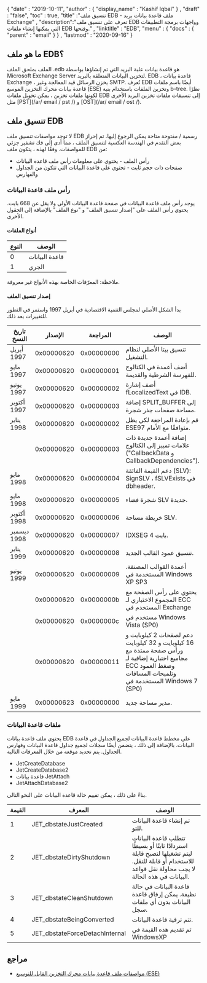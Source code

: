 {
  "date" : "2019-10-11",
  "author" : {
    "display_name" : "Kashif Iqbal"
} ,
  "draft" : "false",
  "toc" : true,
  "title" :"تنسيق ملف EDB - ملف قاعدة بيانات بريد Exchange" ,
  "description":"تعرف على تنسيق ملف EDB وواجهات برمجة التطبيقات التي يمكنها إنشاء ملفات EDB وفتحها." ,
  "linktitle" : "EDB",
  "menu" : {
    "docs" : {
      "parent" : "email"
}
} ,
  "lastmod" : "2020-09-16"
}

## ما هو ملف EDB؟

الملف بملحق الملف .edb هو قاعدة بيانات علبة البريد التي تم إنشاؤها بواسطة Microsoft Exchange Server لتخزين البيانات المتعلقة بالبريد. EDB ، قاعدة بيانات Exchange ، يخزن الرسائل قيد المعالجة وغير SMTP. تُعرف EDB أيضًا باسم ملفات قاعدة بيانات محرك التخزين الموسع (ESE) وتخزين الملفات باستخدام بنية b-tree. نظرًا لكونها ملفات تخزين ، يمكن تحويل ملفات EDB إلى تنسيقات ملفات تخزين البريد الأخرى مثل [PST](/ar/ email / pst /) و [OST](/ar/ email / ost /).

## تنسيق ملف EDB

لا توجد مواصفات تنسيق ملف EDB رسمية / مفتوحة متاحة يمكن الرجوع إليها. تم إحراز بعض التقدم في الهندسة العكسية لتنسيق الملف ، مما أدى إلى فك تشفير جزئي للمواصفات. وفقًا لهذه ، يتكون ملف EDB من:
* رأس الملف - يحتوي على معلومات رأس ملف قاعدة البيانات
* صفحات ذات حجم ثابت - تحتوي على قاعدة البيانات التي تتكون من الجداول والفهارس

### رأس ملف قاعدة البيانات
يوجد رأس ملف قاعدة البيانات في صفحة قاعدة البيانات الأولى ولا يقل عن 668 بايت. يحتوي رأس الملف على "إصدار تنسيق الملف" و "نوع الملف" بالإضافة إلى الحقول الأخرى.

#### أنواع الملفات
| النوع | الوصف
---|---|
| 0 | قاعدة البيانات |
| 1 | الجري |

ملاحظة: المعرّفات الخاصة بهذه الأنواع غير معروفة.

#### إصدار تنسيق الملف
بدأ الشكل الأصلي لمجلس التنمية الاقتصادية في أبريل 1997 واستمر في التطور للتغييرات بعد ذلك.

| تاريخ النسخ | الإصدار | المراجعة | الوصف
---|---|---|---|
| أبريل 1997 | 0x00000620 | 0x00000000 | تنسيق بيتا الأصلي لنظام التشغيل. |
| مايو 1997 | 0x00000620 | 0x00000001 | أضف أعمدة في الكتالوج للفهرسة الشرطية والقديمة. |
| يونيو 1997 | 0x00000620 | 0x00000002 | أضف إشارة fLocalizedText في IDB.
| أكتوبر 1997 | 0x00000620 | 0x00000003 | إضافة SPLIT_BUFFER إلى مساحة صفحات جذر شجرة.
| يناير 1998 | 0x00000620 | 0x00000002 | قم بإعادة المراجعة لكي يظل ESE97 متوافقًا مع الأمام.
|| 0x00000620 | 0x00000003 | إضافة أعمدة جديدة ذات علامات تمييز إلى الكتالوج ("CallbackData و CallbackDependencies").
| مايو 1998 | 0x00000620 | 0x00000004 | دعم القيمة الفائقة (SLV): SignSLV ، fSLVExists في dbheader.
| مايو 1998 | 0x00000620 | 0x00000005 | شجرة فضاء SLV جديدة. |
| أكتوبر 1998 | 0x00000620 | 0x00000006 | خريطة مساحة SLV. |
| ديسمبر 1998 | 0x00000620 | 0x00000007 | IDXSEG 4 بايت. |
| يناير 1999 | 0x00000620 | 0x00000008 | تنسيق عمود القالب الجديد. |
| يونيو 1999 | 0x00000620 | 0x00000009 | أعمدة القوالب المصنفة. المستخدمة في Windows XP SP3 |
|| 0x00000620 | 0x0000000b | يحتوي على رأس الصفحة مع المجموع الاختباري لـ ECC المستخدم في Exchange |
|| 0x00000620 | 0x0000000c | مستخدم في Windows Vista (SP0) |
|| 0x00000620 | 0x00000011 | دعم لصفحات 2 كيلوبايت و 16 كيلوبايت و 32 كيلوبايت ورأس صفحة ممتدة مع مجاميع اختبارية إضافية لـ ECC وضغط العمود وتلميحات المسافات المستخدمة في Windows 7 (SP0) |
| مايو 1999 | 0x00000623 | 0x00000000 | مدير مساحة جديد. |

### ملفات قاعدة البيانات

يحتوي ملف قاعدة بيانات EDB على مخطط قاعدة البيانات لجميع الجداول في قاعدة البيانات. بالإضافة إلى ذلك ، يتضمن أيضًا سجلات لجميع جداول قاعدة البيانات وفهارس الجداول. يتم تحديد موقعه من خلال المعرفات التالية.

* JetCreateDatabase
* JetCreateDatabase2
* قاعدة بيانات JetAttach
* JetAttachDatabase2

بناءً على ذلك ، يمكن تقييم حالة قاعدة البيانات على النحو التالي.

| القيمة | المعرف | الوصف
---|---|---|
| 1 | JET_dbstateJustCreated | تم إنشاء قاعدة البيانات للتو. |
| 2 | JET_dbstateDirtyShutdown | تتطلب قاعدة البيانات استردادًا ثابتًا أو بسيطًا ليتم تشغيلها لتصبح قابلة للاستخدام أو قابلة للنقل. لا يجب محاولة نقل قواعد البيانات في هذه الحالة. |
| 3 | JET_dbstateCleanShutdown | قاعدة البيانات في حالة نظيفة. يمكن إرفاق قاعدة البيانات بدون أي ملفات سجل. |
| 4 | JET_dbstateBeingConverted | تتم ترقية قاعدة البيانات. |
| 5 | JET_dbstateForceDetachInternal | تم تقديم هذه القيمة في WindowsXP |
 

## مراجع
* [مواصفات ملف قاعدة بيانات محرك التخزين القابل للتوسيع (ESE)](https://github.com/libyal/libesedb/tree/master/documentation)

